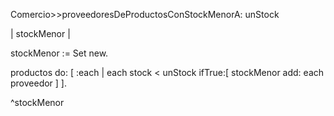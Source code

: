 Comercio>>proveedoresDeProductosConStockMenorA: unStock

| stockMenor |

stockMenor := Set new.

productos do: [ :each | each stock < unStock ifTrue:[ stockMenor add: each proveedor ] ].

^stockMenor